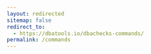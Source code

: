 ```yaml
---
layout: redirected
sitemap: false
redirect_to:
  - https://dbatools.io/dbachecks-commands/
permalink: /commands
---
```

